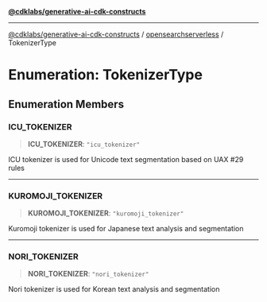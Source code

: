 [**@cdklabs/generative-ai-cdk-constructs**](../../../../README.md)

***

[@cdklabs/generative-ai-cdk-constructs](../../../../README.md) / [opensearchserverless](../README.md) / TokenizerType

# Enumeration: TokenizerType

## Enumeration Members

### ICU\_TOKENIZER

> **ICU\_TOKENIZER**: `"icu_tokenizer"`

ICU tokenizer is used for Unicode text segmentation based on UAX #29 rules

***

### KUROMOJI\_TOKENIZER

> **KUROMOJI\_TOKENIZER**: `"kuromoji_tokenizer"`

Kuromoji tokenizer is used for Japanese text analysis and segmentation

***

### NORI\_TOKENIZER

> **NORI\_TOKENIZER**: `"nori_tokenizer"`

Nori tokenizer is used for Korean text analysis and segmentation
